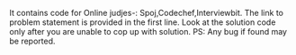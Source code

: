 It contains code for Online judjes-: Spoj,Codechef,Interviewbit.
The link to problem statement is provided in the first line.
Look at the solution code only after you are unable to cop up with solution.
PS: Any bug if found may be reported.
